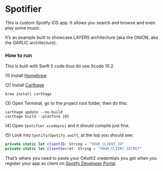 # Spotifier

This is custom Spotify iOS app. It allows you search and browse and even play some music.

It’s an example built to showcase LAYERS architecture (aka the ONION, aka the GARLIC architecture).

### How to run

This is built with Swift 5 code thus do use Xcode 10.2.

(1) Install [Homebrew](https://brew.sh)

(2) Install [Carthage](https://github.com/Carthage/Carthage)

```
brew install carthage
```

(3) Open Terminal, go to the project root folder, then do this:

```
carthage update --no-build
carthage build --platform iOS
```

(4) Open `Spotifier.xcodeproj` and it should compile just fine.

(5) Look into `Spotify/Spotify.swift`, at the top you should see:

```swift
private static let clientID: String = "YOUR_CLIENT_ID"
private static let clientSecret: String = "YOUR_CLIENT_SECRET"
```

That’s where you need to paste your OAuth2 credentials you get when you register your app as client on [Spotify Developer Portal](https://developer.spotify.com).


